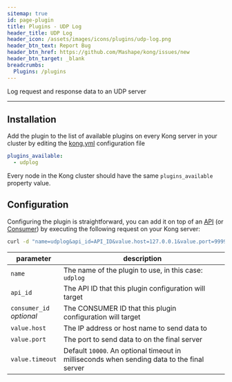 ```yaml
---
sitemap: true
id: page-plugin
title: Plugins - UDP Log
header_title: UDP Log
header_icon: /assets/images/icons/plugins/udp-log.png
header_btn_text: Report Bug
header_btn_href: https://github.com/Mashape/kong/issues/new
header_btn_target: _blank
breadcrumbs:
  Plugins: /plugins
---
```


Log request and response data to an UDP server

---

## Installation

<!---
Make sure every Kong server in your cluster has the required dependency by executing:

```bash
$ kong install udplog
```
-->

Add the plugin to the list of available plugins on every Kong server in your cluster by editing the [kong.yml](/docs/{{site.data.kong_latest.version}}/getting-started/configuration) configuration file

```yaml
plugins_available:
  - udplog
```

Every node in the Kong cluster should have the same `plugins_available` property value.

## Configuration

Configuring the plugin is straightforward, you can add it on top of an [API](/docs/{{site.data.kong_latest.version}}/api/#api-object) (or [Consumer](/docs/{{site.data.kong_latest.version}}/api/#consumer-object)) by executing the following request on your Kong server:

```bash
curl -d "name=udplog&api_id=API_ID&value.host=127.0.0.1&value.port=9999&value.timeout=1000" http://kong:8001/plugins_configurations/
```

parameter                     | description
 ---                          | ---
`name`                        | The name of the plugin to use, in this case: `udplog`
`api_id`                      | The API ID that this plugin configuration will target
`consumer_id`<br>*optional*   | The CONSUMER ID that this plugin configuration will target
`value.host`                  | The IP address or host name to send data to
`value.port`                  | The port to send data to on the final server
`value.timeout`               | Default `10000`. An optional timeout in milliseconds when sending data to the final server
